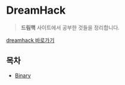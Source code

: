 # DreamHack

> **드림핵** 사이트에서 공부한 것들을 정리합니다.

[dreamhack 바로가기](https://dreamhack.io)

## 목차
- [Binary](./binary.md)
